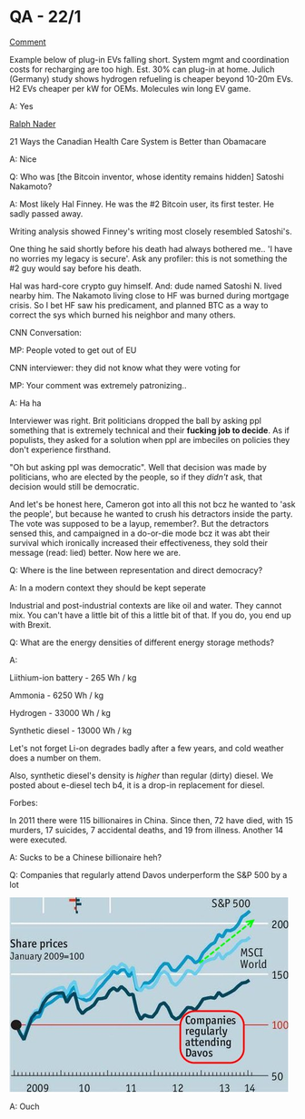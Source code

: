 # QA - 22/1

[Comment](https://mobile.twitter.com/garrygolden/status/1084927765806284802:)

Example below of plug-in EVs falling short. System mgmt and
coordination costs for recharging are too high. Est. 30% can plug-in
at home. Julich (Germany) study shows hydrogen refueling is cheaper
beyond 10-20m EVs. H2 EVs cheaper per kW for OEMs. Molecules win long
EV game.

A: Yes

[Ralph
Nader](https://nader.org/2013/11/21/21-ways-canadian-health-care-system-better-obamacare/)

21 Ways the Canadian Health Care System is Better than Obamacare

A: Nice

Q: Who was [the Bitcoin inventor, whose identity remains hidden]
Satoshi Nakamoto?

A: Most likely Hal Finney. He was the #2 Bitcoin user, its first
tester. He sadly passed away.

Writing analysis showed Finney's writing most closely resembled
Satoshi's.

One thing he said shortly before his death had always bothered me.. 'I
have no worries my legacy is secure'. Ask any profiler: this is not
something the #2 guy would say before his death.

Hal was hard-core crypto guy himself. And: dude named Satoshi N. lived
nearby him. The Nakamoto living close to HF was burned during mortgage
crisis. So I bet HF saw his predicament, and planned BTC as a way to
correct the sys which burned his neighbor and many others.

CNN Conversation:

MP: People voted to get out of EU

CNN interviewer: they did not know what they were voting for

MP: Your comment was extremely patronizing..

A: Ha ha

Interviewer was right. Brit politicians dropped the ball by asking ppl
something that is extremely technical and their **fucking job to
decide**. As if populists, they asked for a solution when ppl are
imbeciles on policies they don't experience firsthand.

"Oh but asking ppl was democratic". Well that decision was made by
politicians, who are elected by the people, so if they *didn't* ask,
that decision would still be democratic. 

And let's be honest here, Cameron got into all this not bcz he wanted
to 'ask the people', but because he wanted to crush his detractors
inside the party. The vote was supposed to be a layup, remember?. But
the detractors sensed this, and campaigned in a do-or-die mode bcz it
was abt their survival which ironically increased their effectiveness,
they sold their message (read: lied) better. Now here we are.

Q: Where is the line between representation and direct democracy?

A: In a modern context they should be kept seperate

Industrial and post-industrial contexts are like oil and water. They
cannot mix. You can't have a little bit of this a little bit of that.
If you do, you end up with Brexit. 


Q: What are the energy densities of different energy storage methods?

A:

Liithium-ion battery - 265 Wh / kg

Ammonia - 6250 Wh / kg

Hydrogen - 33000 Wh / kg

Synthetic diesel - 13000 Wh / kg

Let's not forget Li-on degrades badly after a few years, and cold
weather does a number on them.

Also, synthetic diesel's density is *higher* than regular (dirty)
diesel. We posted about e-diesel tech b4, it is a drop-in replacement
for diesel.

Forbes:

In 2011 there were 115 billionaires in China. Since then, 72 have
died, with 15 murders, 17 suicides, 7 accidental deaths, and 19 from
illness. Another 14 were executed.

A: Sucks to be a Chinese billionaire heh?

Q: Companies that regularly attend Davos underperform the S&P 500 by a
lot

![](davos.jpeg)

A: Ouch
